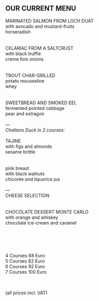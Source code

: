 ## OUR CURRENT MENU

MARINATED SALMON FROM LOCH DUAT  
with avocado and mustard-fruits  
horseradish  
<br>
<br>
CELARIAC FROM A SALTCRUST    
with black truffle  
creme fom onions  
<br>
<br>
TROUT CHAR-GRILLED  
potato mousseline  
whey  
<br>
<br>
SWEETBREAD AND SMOKED EEL  
fermented pointed cabbage  
pear and estragon  
<br>
—
<br>
*Challans Duck in 2 courses:*  
<br>
TAJINE  
with figs and almonds  
sesame brittle  
<br>
<br>
pink breast  
with black walnuts  
chicorée and liquorice jus  
<br>
—
<br>
CHEESE SELECTION  
<br>
<br>
CHOCOLATE DESSERT MONTE CARLO  
with orange and whiskey  
chocolate ice-cream and caramel  
<br>
<br>
<br>
<br>   
4 Courses 68 Euro  
5 Courses 82 Euro  
6 Courses 92 Euro  
7 Courses 100 Euro  
  
<br>
<br>
(all prices incl. VAT)

